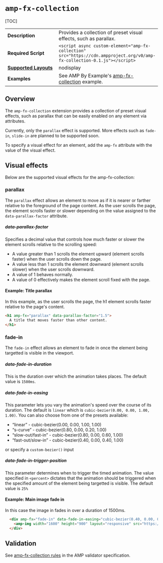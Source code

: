 <!---
Copyright 2018 The AMP HTML Authors. All Rights Reserved.

Licensed under the Apache License, Version 2.0 (the "License");
you may not use this file except in compliance with the License.
You may obtain a copy of the License at

      http://www.apache.org/licenses/LICENSE-2.0

Unless required by applicable law or agreed to in writing, software
distributed under the License is distributed on an "AS-IS" BASIS,
WITHOUT WARRANTIES OR CONDITIONS OF ANY KIND, either express or implied.
See the License for the specific language governing permissions and
limitations under the License.
-->

# <a name="amp-fx-collection"></a> `amp-fx-collection`

[TOC]

<table>
  <tr>
    <td width="40%"><strong>Description</strong></td>
    <td>Provides a collection of preset visual effects, such as parallax.</td>
  </tr>
  <tr>
    <td width="40%"><strong>Required Script</strong></td>
    <td><code>&lt;script async custom-element="amp-fx-collection" src="https://cdn.ampproject.org/v0/amp-fx-collection-0.1.js">&lt;/script></code></td>
  </tr>
  <tr>
    <td class="col-fourty"><strong><a href="https://www.ampproject.org/docs/guides/responsive/control_layout.html">Supported Layouts</a></strong></td>
    <td>nodisplay</td>
  </tr>
  <tr>
    <td width="40%"><strong>Examples</strong></td>
    <td>See AMP By Example's <a href="https://ampbyexample.com/components/amp-fx-collection/">amp-fx-collection</a> example.</td>
  </tr>
</table>

## Overview

The `amp-fx-collection` extension provides a collection of preset visual effects,
such as parallax that can be easily enabled on any element via attributes.

Currently, only the `parallax` effect is supported. More effects such as `fade-in`, `slide-in`
are planned to be supported soon.

To specify a visual effect for an element, add the `amp-fx` attribute with the value of the visual effect.


## Visual effects

Below are the supported visual effects for the amp-fx-collection:

### parallax

The `parallax` effect allows an element to move as if it is nearer or farther relative
to the foreground of the page content. As the user scrolls the page, the element
scrolls faster or slower depending on the value assigned to the
`data-parallax-factor` attribute.

##### data-parallax-factor

Specifies a decimal value that controls how much faster or slower the element scrolls
relative to the scrolling speed:

- A value greater than 1 scrolls the element upward (element scrolls faster) when the user scrolls down the page.
- A value less than 1 scrolls the element downward (element scrolls slower) when the user scrolls downward.
- A value of 1 behaves normally.
- A value of 0 effectively makes the element scroll fixed with the page.

#### Example: Title parallax

In this example, as the user scrolls the page, the h1 element scrolls faster relative to the page's content.

```html
<h1 amp-fx="parallax" data-parallax-factor="1.5">
  A title that moves faster than other content.
</h1>
```


### fade-in

The `fade-in` effect allows an element to fade in once the element being targetted is visible in the viewport.

##### data-fade-in-duration

This is the duration over which the animation takes places. The default value is `1500ms`.

##### data-fade-in-easing

This parameter lets you vary the animation's speed over the course of its duration. The default is `linear` which is `cubic-bezier(0.00, 0.00, 1.00, 1.00)`. You can also choose from one of the presets available:
* “linear” - cubic-bezier(0.00, 0.00, 1.00, 1.00)
* “s-curve” - cubic-bezier(0.80, 0.00, 0.20, 1.00)
* “slow-out/fast-in” - cubic-bezier(0.80, 0.00, 0.60, 1.00)
* “fast-out/slow-in” - cubic-bezier(0.40, 0.00, 0.40, 1.00)

or specify a `custom-bezier()` input

##### data-fade-in-trigger-position

This parameter determines when to trigger the timed animation. The value specified in `<percent>` dictates that the animation should be triggered when the specified amount of the element being targetted is visible. The default value is `25%`

#### Example: Main image fade in

In this case the image in fades in over a duration of 1500ms.

```html
  <div amp-fx="fade-in" data-fade-in-easing="cubic-bezier(0.40, 0.00, 0.40, 1.00)">
    <amp-img width="1600" height="900" layout="responsive" src="https://picsum.photos/1600/900?image=1069"></amp-img>
  </div>

```


## Validation

See [amp-fx-collection rules](https://github.com/ampproject/amphtml/blob/master/extensions/amp-fx-collection/validator-amp-fx-collection.protoascii) in the AMP validator specification.
